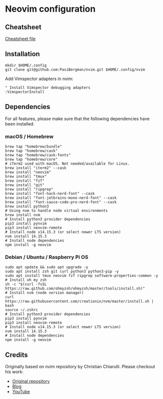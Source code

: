 # Neovim configuration

## Cheatsheet

[Cheatsheet file](keys/cheatsheet.md)

## Installation

```shell
mkdir $HOME/.config
git clone git@github.com:PasiBergman/nvim.git $HOME/.config/nvim
```

Add Vimspector adapters in nvim:

```viml
" Install Vimspector debugging adapters
:VimspectorInstall
```

## Dependencies

For all features, please make sure that the following dependencies have been
installed.

### macOS / Homebrew

```shell
brew tap "homebrew/bundle"
brew tap "homebrew/cask"
brew tap "homebrew/cask-fonts"
brew tap "homebrew/core"
# iTerm2 used with macOS. Not needed/available for Linux.
brew install "iterm2" --cask
brew install "neovim"
brew install "tmux"
brew install "fzf"
brew install "git"
brew install "ripgrep"
brew install "font-hack-nerd-font" --cask
brew install "font-jetbrains-mono-nerd-font" --cask
brew install "font-sauce-code-pro-nerd-font" --cask
brew install python3
# Using nvm to handle node virtual environments
brew install nvm
# Install python3 provider dependencies
pip3 install pynvim
pip3 install neovim-remote
# Install node v14.15.3 (or select newer LTS version)
nvm install 14.15.3
# Install node dependencies
npm install -g neovim
```

### Debian / Ubuntu / Raspberry Pi OS

```shell
sudo apt update && sudo apt upgrade -y
sudo apt install zsh git curl python3 python3-pip -y
sudo apt install tmux neovim fzf ripgrep software-properties-common -y
# Install oh my zsh
sh -c "$(curl -fsSL https://raw.github.com/ohmyzsh/ohmyzsh/master/tools/install.sh)"
# Install nvm (node version manager)
curl https://raw.githubusercontent.com/creationix/nvm/master/install.sh | bash
source ~/.zshrc
# Install python3 provider dependencies
pip3 install pynvim
pip3 install neovim-remote
# Install node v14.15.3 (or select newer LTS version)
nvm install 14.15.3
# Install node dependencies
npm install -g neovim
```

## Credits

Originally based on nvim repository by Christian Chiarulli. Please checkout his work:

- [Original repository](https://github.com/ChristianChiarulli/nvim)
- [Blog](https://www.chrisatmachine.com)
- [YouTube](https://www.youtube.com/channel/UCS97tchJDq17Qms3cux8wcA)
